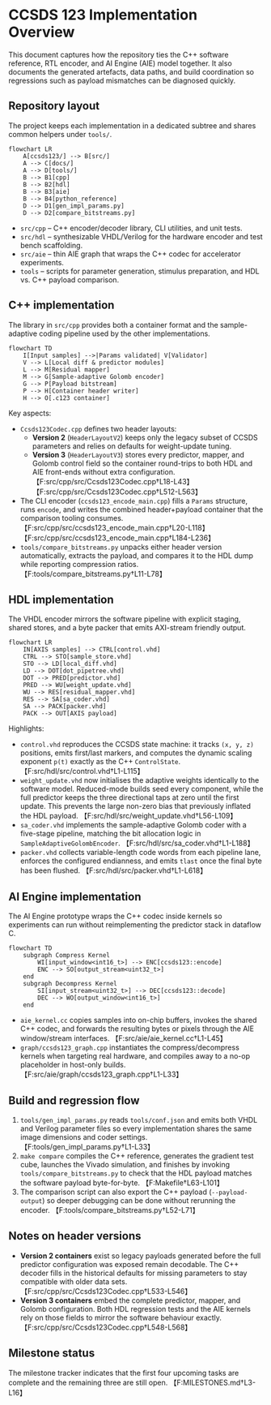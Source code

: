 # CCSDS 123 Implementation Overview

This document captures how the repository ties the C++ software reference, RTL encoder, and AI Engine (AIE) model together. It also documents the generated artefacts, data paths, and build coordination so regressions such as payload mismatches can be diagnosed quickly.

## Repository layout

The project keeps each implementation in a dedicated subtree and shares common helpers under `tools/`.

```mermaid
flowchart LR
    A[ccsds123/] --> B[src/]
    A --> C[docs/]
    A --> D[tools/]
    B --> B1[cpp]
    B --> B2[hdl]
    B --> B3[aie]
    B --> B4[python_reference]
    D --> D1[gen_impl_params.py]
    D --> D2[compare_bitstreams.py]
```

* `src/cpp` – C++ encoder/decoder library, CLI utilities, and unit tests.
* `src/hdl` – synthesizable VHDL/Verilog for the hardware encoder and test bench scaffolding.
* `src/aie` – thin AIE graph that wraps the C++ codec for accelerator experiments.
* `tools` – scripts for parameter generation, stimulus preparation, and HDL vs. C++ payload comparison.

## C++ implementation

The library in `src/cpp` provides both a container format and the sample-adaptive coding pipeline used by the other implementations.

```mermaid
flowchart TD
    I[Input samples] -->|Params validated| V[Validator]
    V --> L[Local diff & predictor modules]
    L --> M[Residual mapper]
    M --> G[Sample-adaptive Golomb encoder]
    G --> P[Payload bitstream]
    P --> H[Container header writer]
    H --> O[.c123 container]
```

Key aspects:

* `Ccsds123Codec.cpp` defines two header layouts:
  * **Version 2** (`HeaderLayoutV2`) keeps only the legacy subset of CCSDS parameters and relies on defaults for weight-update tuning.
  * **Version 3** (`HeaderLayoutV3`) stores every predictor, mapper, and Golomb control field so the container round-trips to both HDL and AIE front-ends without extra configuration. 【F:src/cpp/src/Ccsds123Codec.cpp†L18-L43】【F:src/cpp/src/Ccsds123Codec.cpp†L512-L563】
* The CLI encoder (`ccsds123_encode_main.cpp`) fills a `Params` structure, runs `encode`, and writes the combined header+payload container that the comparison tooling consumes. 【F:src/cpp/src/ccsds123_encode_main.cpp†L20-L118】【F:src/cpp/src/ccsds123_encode_main.cpp†L184-L236】
* `tools/compare_bitstreams.py` unpacks either header version automatically, extracts the payload, and compares it to the HDL dump while reporting compression ratios. 【F:tools/compare_bitstreams.py†L11-L78】

## HDL implementation

The VHDL encoder mirrors the software pipeline with explicit staging, shared stores, and a byte packer that emits AXI-stream friendly output.

```mermaid
flowchart LR
    IN[AXIS samples] --> CTRL[control.vhd]
    CTRL --> STO[sample_store.vhd]
    STO --> LD[local_diff.vhd]
    LD --> DOT[dot_pipetree.vhd]
    DOT --> PRED[predictor.vhd]
    PRED --> WU[weight_update.vhd]
    WU --> RES[residual_mapper.vhd]
    RES --> SA[sa_coder.vhd]
    SA --> PACK[packer.vhd]
    PACK --> OUT[AXIS payload]
```

Highlights:

* `control.vhd` reproduces the CCSDS state machine: it tracks `(x, y, z)` positions, emits first/last markers, and computes the dynamic scaling exponent `p(t)` exactly as the C++ `ControlState`. 【F:src/hdl/src/control.vhd†L1-L115】
* `weight_update.vhd` now initialises the adaptive weights identically to the software model. Reduced-mode builds seed every component, while the full predictor keeps the three directional taps at zero until the first update. This prevents the large non-zero bias that previously inflated the HDL payload. 【F:src/hdl/src/weight_update.vhd†L56-L109】
* `sa_coder.vhd` implements the sample-adaptive Golomb coder with a five-stage pipeline, matching the bit allocation logic in `SampleAdaptiveGolombEncoder`. 【F:src/hdl/src/sa_coder.vhd†L1-L188】
* `packer.vhd` collects variable-length code words from each pipeline lane, enforces the configured endianness, and emits `tlast` once the final byte has been flushed. 【F:src/hdl/src/packer.vhd†L1-L618】

## AI Engine implementation

The AI Engine prototype wraps the C++ codec inside kernels so experiments can run without reimplementing the predictor stack in dataflow C.

```mermaid
flowchart TD
    subgraph Compress Kernel
        WI[input_window<int16_t>] --> ENC[ccsds123::encode]
        ENC --> SO[output_stream<uint32_t>]
    end
    subgraph Decompress Kernel
        SI[input_stream<uint32_t>] --> DEC[ccsds123::decode]
        DEC --> WO[output_window<int16_t>]
    end
```

* `aie_kernel.cc` copies samples into on-chip buffers, invokes the shared C++ codec, and forwards the resulting bytes or pixels through the AIE window/stream interfaces. 【F:src/aie/aie_kernel.cc†L1-L45】
* `graph/ccsds123_graph.cpp` instantiates the compress/decompress kernels when targeting real hardware, and compiles away to a no-op placeholder in host-only builds. 【F:src/aie/graph/ccsds123_graph.cpp†L1-L33】

## Build and regression flow

1. `tools/gen_impl_params.py` reads `tools/conf.json` and emits both VHDL and Verilog parameter files so every implementation shares the same image dimensions and coder settings. 【F:tools/gen_impl_params.py†L1-L33】
2. `make compare` compiles the C++ reference, generates the gradient test cube, launches the Vivado simulation, and finishes by invoking `tools/compare_bitstreams.py` to check that the HDL payload matches the software payload byte-for-byte. 【F:Makefile†L63-L101】
3. The comparison script can also export the C++ payload (`--payload-output`) so deeper debugging can be done without rerunning the encoder. 【F:tools/compare_bitstreams.py†L52-L71】

## Notes on header versions

* **Version 2 containers** exist so legacy payloads generated before the full predictor configuration was exposed remain decodable. The C++ decoder fills in the historical defaults for missing parameters to stay compatible with older data sets. 【F:src/cpp/src/Ccsds123Codec.cpp†L533-L546】
* **Version 3 containers** embed the complete predictor, mapper, and Golomb configuration. Both HDL regression tests and the AIE kernels rely on those fields to mirror the software behaviour exactly. 【F:src/cpp/src/Ccsds123Codec.cpp†L548-L568】

## Milestone status

The milestone tracker indicates that the first four upcoming tasks are complete and the remaining three are still open. 【F:MILESTONES.md†L3-L16】
